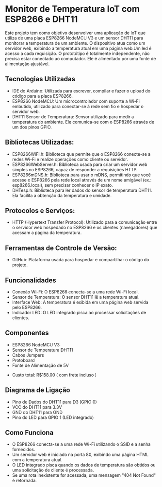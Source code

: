 # Monitor de Temperatura IoT com ESP8266 e DHT11
Este projeto tem como objetivo desenvolver uma aplicação de IoT que utiliza de uma placa ESP8266 NodeMCU V3 e um sensor DHT11 para monitorar a temperatura de um ambiente. O dispositivo atua como um servidor web, exibindo a temperatura atual em uma página web.Um led é acesso a cada requisição. O prototótipo é totalmente independente, não precisa estar conectado ao computador. Ele é alimentado por uma fonte de alimentação ajustável. 

## Tecnologias Utilizadas
- IDE do Arduino: Utilizada para escrever, compilar e fazer o upload do código para a placa ESP8266. 
- ESP8266 NodeMCU: Um microcontrolador com suporte a Wi-Fi embutido, utilizado para conectar-se à rede sem fio e hospedar o servidor web.
- DHT11 Sensor de Temperatura: Sensor utilizado para medir a temperatura do ambiente. Ele comunica-se com o ESP8266 através de um dos pinos GPIO.

## Bibliotecas Utilizadas:
- ESP8266WiFi.h: Biblioteca que permite que o ESP8266 conecte-se a redes Wi-Fi e realize operações como cliente ou servidor.
- ESP8266WebServer.h: Biblioteca usada para criar um servidor web simples no ESP8266, capaz de responder a requisições HTTP.
- ESP8266mDNS.h: Biblioteca para usar o mDNS, permitindo que você acesse o ESP8266 pela rede local através de um nome amigável (ex.: esp8266.local), sem precisar conhecer o IP exato.
- DHTesp.h: Biblioteca para ler dados do sensor de temperatura DHT11. Ela facilita a obtenção da temperatura e umidade.

## Protocolos e Serviços:
- HTTP (Hypertext Transfer Protocol): Utilizado para a comunicação entre o servidor web hospedado no ESP8266 e os clientes (navegadores) que acessam a página da temperatura. 

## Ferramentas de Controle de Versão:
- GitHub: Plataforma usada para hospedar e compartilhar o código do projeto.

## Funcionalidades
- Conexão Wi-Fi: O ESP8266 conecta-se a uma rede Wi-Fi local.
- Sensor de Temperatura: O sensor DHT11 lê a temperatura atual.
- Interface Web: A temperatura é exibida em uma página web servida pelo ESP8266. 
- Indicador LED: O LED integrado pisca ao processar solicitações de clientes.

## Componentes
- ESP8266 NodeMCU V3
- Sensor de Temperatura DHT11
- Cabos Jumpers
- Protoboard
- Fonte de Alimentação de 5V

+  Custo total: R$158.00 ( com frete incluso )

## Diagrama de Ligação
- Pino de Dados do DHT11 para D3 (GPIO 0)
- VCC do DHT11 para 3.3V
- GND do DHT11 para GND
- Pino do LED para GPIO 1 (LED integrado)

## Como Funciona
- O ESP8266 conecta-se a uma rede Wi-Fi utilizando o SSID e a senha fornecidos.
- Um servidor web é iniciado na porta 80, exibindo uma página HTML com a temperatura atual.
- O LED integrado pisca quando os dados de temperatura são obtidos ou uma solicitação de cliente é processada.
- Se uma rota inexistente for acessada, uma mensagem "404 Not Found" é retornada.